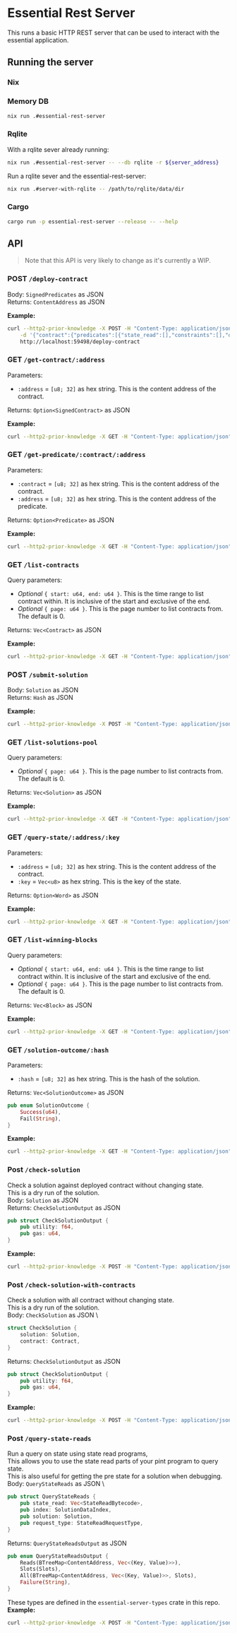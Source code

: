 # Essential Rest Server
This runs a basic HTTP REST server that can be used to interact with the essential application.
## Running the server
### Nix
### Memory DB
```bash
nix run .#essential-rest-server
```
### Rqlite
With a rqlite sever already running:
```bash
nix run .#essential-rest-server -- --db rqlite -r ${server_address}
```
Run a rqlite sever and the essential-rest-server:
```bash
nix run .#server-with-rqlite -- /path/to/rqlite/data/dir
```
### Cargo
```bash
cargo run -p essential-rest-server --release -- --help
```
## API
> Note that this API is very likely to change as it's currently a WIP.
### POST `/deploy-contract`
Body: `SignedPredicates` as JSON \
Returns: `ContentAddress` as JSON

**Example:**
```bash
curl --http2-prior-knowledge -X POST -H "Content-Type: application/json" \
    -d '{"contract":{"predicates":[{"state_read":[],"constraints":[],"directive":"Satisfy"}],"salt":"0000000000000000000000000000000000000000000000000000000000000000"},"signature":"D7B64C906BD6CA28DB9F02F21A295A96E134C13DB31F86E6A8A9BA5680A073D61ED8039FA47C26F24D5ED08808854332723BA274D9E0BDE5276D79DE82C25C9901"}' \
    http://localhost:59498/deploy-contract
```
### GET `/get-contract/:address`
Parameters: 
- `:address` = `[u8; 32]` as hex string. This is the content address of the contract.

Returns: `Option<SignedContract>` as JSON

**Example:**
```bash
curl --http2-prior-knowledge -X GET -H "Content-Type: application/json" http://localhost:59498/get-contract/EE3F28F3E0396EEE29613AF73E65D2BA52AE606E5FFD14D5EBD02A0FB5B88236
```
### GET `/get-predicate/:contract/:address`
Parameters: 
- `:contract` = `[u8; 32]` as hex string. This is the content address of the contract.
- `:address` = `[u8; 32]` as hex string. This is the content address of the predicate.

Returns: `Option<Predicate>` as JSON

**Example:**
```bash
curl --http2-prior-knowledge -X GET -H "Content-Type: application/json" http://localhost:59498/get-predicate/EE3F28F3E0396EEE29613AF73E65D2BA52AE606E5FFD14D5EBD02A0FB5B88236/709E80C88487A2411E1EE4DFB9F22A861492D20C4765150C0C794ABD70F8147C
```
### GET `/list-contracts`
Query parameters: 
- *Optional* `{ start: u64, end: u64 }`. This is the time range to list contract within. It is inclusive of the start and exclusive of the end.
- *Optional* `{ page: u64 }`. This is the page number to list contracts from. The default is 0.

Returns: `Vec<Contract>` as JSON

**Example:**
```bash
curl --http2-prior-knowledge -X GET -H "Content-Type: application/json" "http://localhost:59498/list-contracts?start=0&end=1&page=0"
```
### POST `/submit-solution`
Body: `Solution` as JSON \
Returns: `Hash` as JSON

**Example:**
```bash
curl --http2-prior-knowledge -X POST -H "Content-Type: application/json" -d '{"data":[{"predicate_to_solve":{"contract":"EE3F28F3E0396EEE29613AF73E65D2BA52AE606E5FFD14D5EBD02A0FB5B88236","predicate":"709E80C88487A2411E1EE4DFB9F22A861492D20C4765150C0C794ABD70F8147C"},"decision_variables":[],"transient_data":[],"state_mutations":[]}]}' http://localhost:59498/submit-solution
```
### GET `/list-solutions-pool`
Query parameters: 
- *Optional* `{ page: u64 }`. This is the page number to list contracts from. The default is 0.

Returns: `Vec<Solution>` as JSON

**Example:**
```bash
curl --http2-prior-knowledge -X GET -H "Content-Type: application/json" "http://localhost:59498/list-solutions-pool" 
```
### GET `/query-state/:address/:key`
Parameters: 
- `:address` = `[u8; 32]` as hex string. This is the content address of the contract.
- `:key` = `Vec<u8>` as hex string. This is the key of the state.

Returns: `Option<Word>` as JSON

**Example:**
```bash
curl --http2-prior-knowledge -X GET -H "Content-Type: application/json" http://localhost:59498/query-state/EE3F28F3E0396EEE29613AF73E65D2BA52AE606E5FFD14D5EBD02A0FB5B88236/00
```
### GET `/list-winning-blocks`
Query parameters: 
- *Optional* `{ start: u64, end: u64 }`. This is the time range to list contract within. It is inclusive of the start and exclusive of the end.
- *Optional* `{ page: u64 }`. This is the page number to list contracts from. The default is 0.

Returns: `Vec<Block>` as JSON

**Example:**
```bash
curl --http2-prior-knowledge -X GET -H "Content-Type: application/json" "http://localhost:59498/list-winning-blocks?start=0&end=1&page=0"
```
### GET `/solution-outcome/:hash`
Parameters: 
- `:hash` = `[u8; 32]` as hex string. This is the hash of the solution.

Returns: `Vec<SolutionOutcome>` as JSON
```rust
pub enum SolutionOutcome {
    Success(u64),
    Fail(String),
}
```

**Example:**
```bash
curl --http2-prior-knowledge -X GET -H "Content-Type: application/json" "http://localhost:59498/solution-outcome/11CAD716457F6D6524EF84FBA73D11BB5E18658F6EE72EBAC8A14323B37A68FC
```
### Post `/check-solution`
Check a solution against deployed contract without changing state.\
This is a dry run of the solution.\
Body: `Solution` as JSON \
Returns: `CheckSolutionOutput` as JSON
```rust
pub struct CheckSolutionOutput {
    pub utility: f64,
    pub gas: u64,
}
```

**Example:**
```bash
curl --http2-prior-knowledge -X POST -H "Content-Type: application/json" -d '{"data":[{"predicate_to_solve":{"contract":"EE3F28F3E0396EEE29613AF73E65D2BA52AE606E5FFD14D5EBD02A0FB5B88236","predicate":"709E80C88487A2411E1EE4DFB9F22A861492D20C4765150C0C794ABD70F8147C"},"decision_variables":[],"transient_data":[],"state_mutations":[]}]}' http://localhost:59498/check-solution
```
### Post `/check-solution-with-contracts`
Check a solution with all contract without changing state.\
This is a dry run of the solution.\
Body: `CheckSolution` as JSON \
```rust
struct CheckSolution {
    solution: Solution,
    contract: Contract,
}
```
Returns: `CheckSolutionOutput` as JSON
```rust
pub struct CheckSolutionOutput {
    pub utility: f64,
    pub gas: u64,
}
```

**Example:**
```bash
curl --http2-prior-knowledge -X POST -H "Content-Type: application/json" -d '{"solution":{"data":[{"predicate_to_solve":{"contract":"EE3F28F3E0396EEE29613AF73E65D2BA52AE606E5FFD14D5EBD02A0FB5B88236","predicate":"709E80C88487A2411E1EE4DFB9F22A861492D20C4765150C0C794ABD70F8147C"},"decision_variables":[],"transient_data":[],"state_mutations":[]}]},"contracts":[{"predicates":[{"state_read":[],"constraints":[],"directive":"Satisfy"}],"salt":"0000000000000000000000000000000000000000000000000000000000000000"}]}' http://localhost:59498/check-solution-with-contracts
```

### Post `/query-state-reads`
Run a query on state using state read programs,\
This allows you to use the state read parts of your pint program to query state.\
This is also useful for getting the pre state for a solution when debugging.\
Body: `QueryStateReads` as JSON \
```rust
pub struct QueryStateReads {
    pub state_read: Vec<StateReadBytecode>,
    pub index: SolutionDataIndex,
    pub solution: Solution,
    pub request_type: StateReadRequestType,
}
```
Returns: `QueryStateReadsOutput` as JSON
```rust
pub enum QueryStateReadsOutput {
    Reads(BTreeMap<ContentAddress, Vec<(Key, Value)>>),
    Slots(Slots),
    All(BTreeMap<ContentAddress, Vec<(Key, Value)>>, Slots),
    Failure(String),
}
```
These types are defined in the `essential-server-types` crate in this repo.\
**Example:**
```bash
curl --http2-prior-knowledge -X POST -H "Content-Type: application/json" -d '{"state_read":[],"index":0,"solution":{"data":[{"predicate_to_solve":{"contract":"EE3F28F3E0396EEE29613AF73E65D2BA52AE606E5FFD14D5EBD02A0FB5B88236","predicate":"709E80C88487A2411E1EE4DFB9F22A861492D20C4765150C0C794ABD70F8147C"},"decision_variables":[],"transient_data":[],"state_mutations":[]}]},"request_type":{"All":"All"}}' http://localhost:59498/query-state-reads
```
